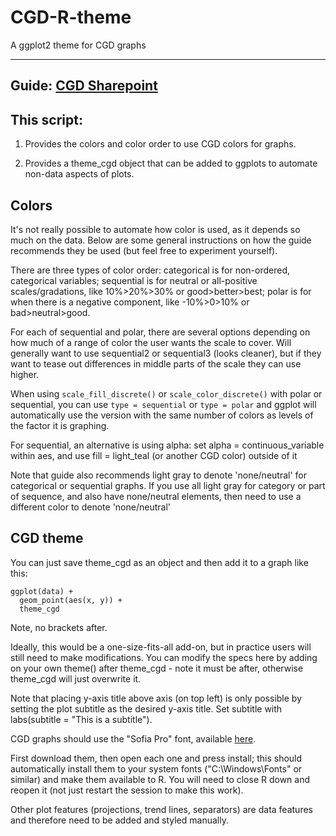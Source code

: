 # CGD-R-theme
A ggplot2 theme for CGD graphs

---

## Guide: [CGD Sharepoint](https://centerforglobaldevelop.sharepoint.com/sites/fileshare/Shared%20Documents/Forms/AllItems.aspx?ga=1&id=%2Fsites%2Ffileshare%2FShared%20Documents%2FNDrive%2FCommunications%2FCGD%20Branding%20Materials%2FCGD%2DData%2DViz%2DStyle%2DGuide%2Epdf&viewid=23e5bfee%2D12a8%2D4a15%2Dac13%2Dfba17c53a2db&parent=%2Fsites%2Ffileshare%2FShared%20Documents%2FNDrive%2FCommunications%2FCGD%20Branding%20Materials)


## This script:

1) Provides the colors and color order to use CGD colors for graphs. 

2) Provides a theme_cgd object that can be added to ggplots to automate non-data aspects of plots.


## Colors 

It's not really possible to automate how color is used, as it depends so
much on the data. Below are some general instructions on how the guide
recommends they be used (but feel free to experiment yourself).

There are three types of color order: categorical is for non-ordered, categorical
variables; sequential is for neutral or all-positive scales/gradations,
like 10%>20%>30% or good>better>best; polar is for when there is a negative
component, like -10%>0>10% or bad>neutral>good.

For each of sequential and polar, there are several options depending on how
much of a range of color the user wants the scale to cover. Will generally
want to use sequential2 or sequential3 (looks cleaner), but if they want to
tease out differences in middle parts of the scale they can use higher.

When using `scale_fill_discrete()` or `scale_color_discrete()` with polar or sequential,
you can use `type = sequential` or `type = polar` and ggplot will automatically
use the version with the same number of colors as levels of the factor it is graphing.

For sequential, an alternative is using alpha: set alpha = continuous_variable within aes,
and use fill = light_teal (or another CGD color) outside of it

Note that guide also recommends light gray to denote 'none/neutral' for categorical
or sequential graphs. If you use all light gray for category or part of sequence,
and also have none/neutral elements, then need to use a different color to denote 'none/neutral'



## CGD theme

You can just save theme_cgd as an object and then add it to a graph like this:

```
ggplot(data) +
  geom_point(aes(x, y)) +
  theme_cgd
```

Note, no brackets after.

Ideally, this would be a one-size-fits-all add-on, but in practice users
will still need to make modifications. You can modify the specs here by adding 
on your own theme() after theme_cgd - note it must be after, otherwise theme_cgd
will just overwrite it.

Note that placing y-axis title above axis (on top left) is only possible by
setting the plot subtitle as the desired y-axis title. Set subtitle with
labs(subtitle = "This is a subtitle").

CGD graphs should use the "Sofia Pro" font, available [here](https://centerforglobaldevelop.sharepoint.com/sites/fileshare/Shared%20Documents/Forms/AllItems.aspx?ga=1&id=%2Fsites%2Ffileshare%2FShared%20Documents%2FNDrive%2FCommunications%2FCGD%20Branding%20Materials%2FCGD%20Fonts&viewid=23e5bfee%2D12a8%2D4a15%2Dac13%2Dfba17c53a2db).

First download them, then open each one and press install; this should automatically
install them to your system fonts ("C:\Windows\Fonts" or similar) and make
them available to R. You will need to close R down and reopen it (not just restart the session to make this work).

Other plot features (projections, trend lines, separators) are data features
and therefore need to be added and styled manually.


